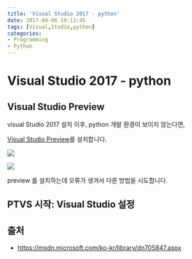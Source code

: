```yaml
---
title: 'Visual Studio 2017 - python'
date: 2017-04-06 19:13:45
tags: [Visual,Studio,python]
categories:
- Programming
- Python
---
```


# Visual Studio 2017 - python

## Visual Studio Preview

visual Studio 2017 설치 이후, python 개발 환경이 보이지 않는다면,

[Visual Studio Preview](https://www.visualstudio.com/ko/vs/preview/?rr=https%3A%2F%2Fdevelopercommunity.visualstudio.com%2Fcontent%2Fproblem%2F17913%2Fpython-tools-component-doesnt-show-in-the-installe.html)를 설치합니다.

![](https://goo.gl/FNz6Rs)

![](https://goo.gl/6A34GX)

preview 를 설치하는데 오류가 생겨서 다른 방법을 시도합니다.


## PTVS 시작: Visual Studio 설정




## 출처
- https://msdn.microsoft.com/ko-kr/library/dn705847.aspx
